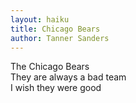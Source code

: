 ```yaml
---
layout: haiku
title: Chicago Bears
author: Tanner Sanders
---
```


The Chicago Bears<br>
They are always a bad team<br>
I wish they were good<br>